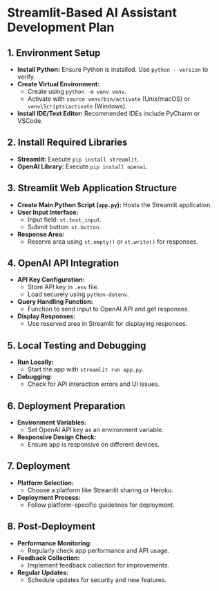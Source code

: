 
# Streamlit-Based AI Assistant Development Plan

## 1. Environment Setup
- **Install Python:** Ensure Python is installed. Use `python --version` to verify.
- **Create Virtual Environment:**
  - Create using `python -m venv venv`.
  - Activate with `source venv/bin/activate` (Unix/macOS) or `venv\Scripts\activate` (Windows).
- **Install IDE/Text Editor:** Recommended IDEs include PyCharm or VSCode.

## 2. Install Required Libraries
- **Streamlit:** Execute `pip install streamlit`.
- **OpenAI Library:** Execute `pip install openai`.

## 3. Streamlit Web Application Structure
- **Create Main Python Script (`app.py`):** Hosts the Streamlit application.
- **User Input Interface:**
  - Input field: `st.text_input`.
  - Submit button: `st.button`.
- **Response Area:**
  - Reserve area using `st.empty()` or `st.write()` for responses.

## 4. OpenAI API Integration
- **API Key Configuration:**
  - Store API key in `.env` file.
  - Load securely using `python-dotenv`.
- **Query Handling Function:**
  - Function to send input to OpenAI API and get responses.
- **Display Responses:**
  - Use reserved area in Streamlit for displaying responses.

## 5. Local Testing and Debugging
- **Run Locally:**
  - Start the app with `streamlit run app.py`.
- **Debugging:**
  - Check for API interaction errors and UI issues.

## 6. Deployment Preparation
- **Environment Variables:**
  - Set OpenAI API key as an environment variable.
- **Responsive Design Check:**
  - Ensure app is responsive on different devices.

## 7. Deployment
- **Platform Selection:**
  - Choose a platform like Streamlit sharing or Heroku.
- **Deployment Process:**
  - Follow platform-specific guidelines for deployment.

## 8. Post-Deployment
- **Performance Monitoring:**
  - Regularly check app performance and API usage.
- **Feedback Collection:**
  - Implement feedback collection for improvements.
- **Regular Updates:**
  - Schedule updates for security and new features.
